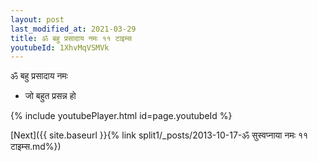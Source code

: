 ```yaml
---
layout: post
last_modified_at: 2021-03-29
title: ॐ बहु प्रसादाय नमः ११ टाइम्स
youtubeId: 1XhvMqVSMVk
---
```

 
 
 ॐ बहु प्रसादाय नमः  
 
 -  जो बहुत प्रसन्न हो 
 
  
 
  
 
 
 
 
 
 


{% include youtubePlayer.html id=page.youtubeId %}
 
[Next]({{ site.baseurl }}{% link  split1/_posts/2013-10-17-ॐ सुस्वप्नाया नमः ११ टाइम्स.md%})
 
